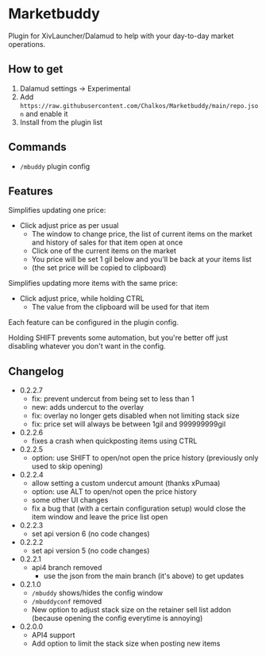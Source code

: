 # Marketbuddy

Plugin for XivLauncher/Dalamud to help with your day-to-day market operations.

## How to get

1. Dalamud settings -> Experimental
2. Add `https://raw.githubusercontent.com/Chalkos/Marketbuddy/main/repo.json` and enable it
3. Install from the plugin list

## Commands

* `/mbuddy` plugin config

## Features

Simplifies updating one price:
* Click adjust price as per usual
  * The window to change price, the list of current items on the market and history of sales for that item open at once
  * Click one of the current items on the market
  * You price will be set 1 gil below and you'll be back at your items list
  * (the set price will be copied to clipboard)

Simplifies updating more items with the same price:
* Click adjust price, while holding CTRL
  * The value from the clipboard will be used for that item

Each feature can be configured in the plugin config.

Holding SHIFT prevents some automation, but you're better off just disabling whatever you don't want in the config.

## Changelog

* 0.2.2.7
  * fix: prevent undercut from being set to less than 1
  * new: adds undercut to the overlay
  * fix: overlay no longer gets disabled when not limiting stack size
  * fix: price set will always be between 1gil and 999999999gil
* 0.2.2.6
  * fixes a crash when quickposting items using CTRL
* 0.2.2.5
  * option: use SHIFT to open/not open the price history (previously only used to skip opening)
* 0.2.2.4
  * allow setting a custom undercut amount (thanks xPumaa)
  * option: use ALT to open/not open the price history
  * some other UI changes
  * fix a bug that (with a certain configuration setup) would close the item window and leave the price list open
* 0.2.2.3
  * set api version 6 (no code changes)
* 0.2.2.2
  * set api version 5 (no code changes)
* 0.2.2.1
  * api4 branch removed
    * use the json from the main branch (it's above) to get updates
* 0.2.1.0
  * `/mbuddy` shows/hides the config window
  * `/mbuddyconf` removed
  * New option to adjust stack size on the retainer sell list addon (because opening the config everytime is annoying)
* 0.2.0.0
  * API4 support
  * Add option to limit the stack size when posting new items